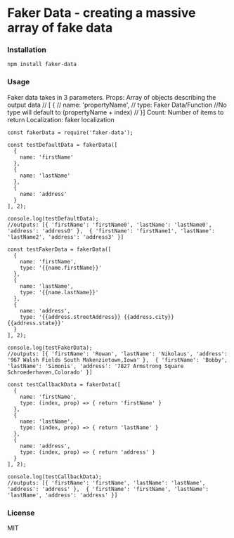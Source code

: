 # Faker Data - creating a massive array of fake data

### Installation

```
npm install faker-data
```

### Usage

Faker data takes in 3 parameters. 
Props: Array of objects describing the output data 
  // [ { 
  //  name: 'propertyName', 
  //  type: Faker Data/Function //No type will default to (propertyName + index)
  // }]
Count: Number of items to return
Localization: faker localization

```
const fakerData = require('faker-data');

const testDefaultData = fakerData([
  {
    name: 'firstName'
  },
  {
    name: 'lastName'
  },
  {
    name: 'address'
  }
], 2);

console.log(testDefaultData);
//outputs: [{ 'firstName': 'firstName0', 'lastName': 'lastName0', 'address': 'address0' },  { 'firstName': 'firstName1', 'lastName': 'lastName2', 'address': 'address3' }]

const testFakerData = fakerData([
  {
    name: 'firstName',
    type: '{{name.firstName}}'
  },
  {
    name: 'lastName',
    type: '{{name.lastName}}'
  },
  {
    name: 'address',
    type: '{{address.streetAddress}} {{address.city}} {{address.state}}'
  }
], 2);

console.log(testFakerData);
//outputs: [{ 'firstName': 'Rowan', 'lastName': 'Nikolaus', 'address': '967 Walsh Fields South Makenzietown,Iowa' },  { 'firstName': 'Bobby', 'lastName': 'Simonis', 'address': '7827 Armstrong Square Schroederhaven,Colorado' }]

const testCallbackData = fakerData([
  {
    name: 'firstName',
    type: (index, prop) => { return 'firstName' }
  },
  {
    name: 'lastName',
    type: (index, prop) => { return 'lastName' }
  },
  {
    name: 'address',
    type: (index, prop) => { return 'address' }
  }
], 2);

console.log(testCallbackData);
//outputs: [{ 'firstName': 'firstName', 'lastName': 'lastName', 'address': 'address' },  { 'firstName': 'firstName', 'lastName': 'lastName', 'address': 'address' }]
```

### License

MIT
